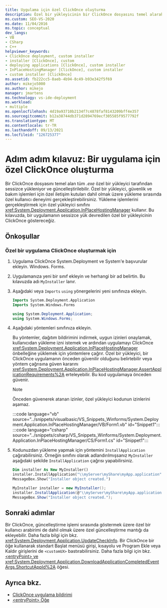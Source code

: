 ```yaml
---
title: Uygulama için özel ClickOnce oluşturma
description: Özel bir yükleyicinin bir ClickOnce dosyasını temel alarak sessiz .exe öğrenin.
ms.custom: SEO-VS-2020
ms.date: 11/04/2016
ms.topic: conceptual
dev_langs:
- VB
- CSharp
- C++
helpviewer_keywords:
- ClickOnce deployment, custom installer
- installer [ClickOnce], custom
- deploying applications [ClickOnce], custom installer
- InPlaceHostingManager [ClickOnce], custom installer
- custom installer [ClickOnce]
ms.assetid: fb222cc5-8aeb-4b94-8c49-b93e342f5f69
author: mikejo5000
ms.author: mikejo
manager: jmartens
ms.technology: vs-ide-deployment
ms.workload:
- multiple
ms.openlocfilehash: 4d19a93710b2134f7c4878faf8143209bff4e357
ms.sourcegitcommit: b12a38744db371d2894769ecf305585f9577792f
ms.translationtype: MT
ms.contentlocale: tr-TR
ms.lasthandoff: 09/13/2021
ms.locfileid: "126725377"
---
```

# <a name="walkthrough-create-a-custom-installer-for-a-clickonce-application"></a>Adım adım kılavuz: Bir uygulama için özel ClickOnce oluşturma
Bir ClickOnce dosyasını temel alan tüm *.exe* özel bir yükleyici tarafından sessizce yükleniyor ve güncelleştirilebilir. Özel bir yükleyici, güvenlik ve bakım işlemleri için özel iletişim kutuları dahil olmak üzere yükleme sırasında özel kullanıcı deneyimi gerçekleştirebilirsiniz. Yükleme işlemlerini gerçekleştirmek için özel yükleyici sınıfını <xref:System.Deployment.Application.InPlaceHostingManager> kullanır. Bu kılavuzda, bir uygulamanın sessizce yük devredilen özel bir yükleyicinin ClickOnce göstereceğiz.

## <a name="prerequisites"></a>Önkoşullar

### <a name="to-create-a-custom-clickonce-application-installer"></a>Özel bir uygulama ClickOnce oluşturmak için

1. Uygulama ClickOnce System.Deployment ve System'e başvurular ekleyin. Windows. Forms.

2. Uygulamanıza yeni bir sınıf ekleyin ve herhangi bir ad belirtin. Bu kılavuzda adı `MyInstaller` lanır.

3. Aşağıdaki veya `Imports` `using` yönergelerini yeni sınıfınıza ekleyin.

    ```vb
    Imports System.Deployment.Application
    Imports System.Windows.Forms
    ```

    ```csharp
    using System.Deployment.Application;
    using System.Windows.Forms;
    ```

4. Aşağıdaki yöntemleri sınıfınıza ekleyin.

     Bu yöntemler, dağıtım bildirimini indirmek, uygun izinleri onaylamak, kullanıcıdan yükleme izni istemek ve ardından uygulamayı ClickOnce <xref:System.Deployment.Application.InPlaceHostingManager> önbelleğine yüklemek için yöntemlere çağrır. Özel bir yükleyici, bir ClickOnce uygulamanın önceden güvenilir olduğunu belirtebilir veya yöntem çağrısına güven kararını <xref:System.Deployment.Application.InPlaceHostingManager.AssertApplicationRequirements%2A> erteleyebilir. Bu kod uygulamaya önceden güvenir.

    > [!NOTE]
    > Önceden güvenerek atanan izinler, özel yükleyici kodunun izinlerini aşamaz.

    :::code language="vb" source="../snippets/visualbasic/VS_Snippets_Winforms/System.Deployment.Application.InPlaceHostingManager/VB/Form1.vb" id="Snippet1":::
    :::code language="csharp" source="../snippets/csharp/VS_Snippets_Winforms/System.Deployment.Application.InPlaceHostingManager/CS/Form1.cs" id="Snippet1":::

5. Kodunuzdan yükleme yapmak için yöntemini `InstallApplication` çağırabilirsiniz. Örneğin sınıfını olarak adlandırılmışsanız `MyInstaller` aşağıdaki şekilde `InstallApplication` çağrısı yapabilirsiniz.

    ```vb
    Dim installer As New MyInstaller()
    installer.InstallApplication("\\myServer\myShare\myApp.application")
    MessageBox.Show("Installer object created.")
    ```

    ```csharp
    MyInstaller installer = new MyInstaller();
    installer.InstallApplication(@"\\myServer\myShare\myApp.application");
    MessageBox.Show("Installer object created.");
    ```

## <a name="next-steps"></a>Sonraki adımlar
 Bir ClickOnce, güncelleştirme işlemi sırasında göstermek üzere özel bir kullanıcı arabirimi de dahil olmak üzere özel güncelleştirme mantığı da ekleyebilir. Daha fazla bilgi için bkz. <xref:System.Deployment.Application.UpdateCheckInfo>. Bir ClickOnce bir öğe kullanarak standart Başlat menüsü girişi, kısayolu ve Program Ekle veya Kaldır girişlerini de `<customUX>` bastırabilirsiniz. Daha fazla bilgi için bkz. [ \<entryPoint> ve](../deployment/entrypoint-element-clickonce-application.md) <xref:System.Deployment.Application.DownloadApplicationCompletedEventArgs.ShortcutAppId%2A> öğesi.

## <a name="see-also"></a>Ayrıca bkz.
- [ClickOnce uygulama bildirimi](../deployment/clickonce-application-manifest.md)
- [\<entryPoint> Öğe](../deployment/entrypoint-element-clickonce-application.md)
